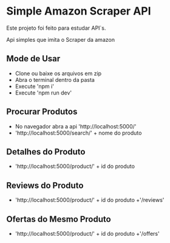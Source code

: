 # Simple Amazon Scraper API

Este projeto foi feito para estudar API`s.

Api simples que imita o Scraper da amazon

## Mode de Usar

* Clone ou baixe os arquivos em zip
* Abra o terminal dentro da pasta
* Execute 'npm i'
* Execute 'npm run dev'

## Procurar Produtos

* No navegador abra a api 'http://localhost:5000/'
* 'http://localhost:5000/search/' + nome do produto

## Detalhes do Produto

* 'http://localhost:5000/product/' + id do produto

## Reviews do Produto

* 'http://localhost:5000/product/' + id do produto +'/reviews'

## Ofertas do Mesmo Produto

* 'http://localhost:5000/product/' + id do produto +'/offers'

